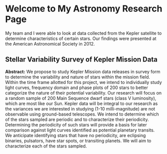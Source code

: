 # Welcome to My Astronomy Research Page

My team and I were able to look at data collected from the Kepler satellite to determine characteristics of certain stars. Our findings were presented at the American Astronomical Society in 2012.

## Stellar Variability Survey of Kepler Mission Data
**Abstract:**
We propose to study Kepler Mission data releases in survey form to determine the variability and nature of stars within the mission field. Within the time frame allotted for this project, we intend to individually study light curves, frequency domain and phase plots of 200 stars to better categorize the nature of their potential variability. Our research will focus on a random sample of 200 Main Sequence dwarf stars (class V luminosity), which are most like our Sun. Kepler data will be integral to our research as the variances we are interested in studying (1-10 milli-magnitude) are not observable using ground-based telescopes. We intend to determine which of the stars sampled are periodic and to characterize their periodicity. Determining the periodicity of such stars will provide a basis for later comparison against light curves identified as potential planetary transits. We anticipate identifying stars that have no periodicity, are eclipsing binaries, pulsators, have star spots, or transiting planets. We will aim to characterize each of the stars sampled.
